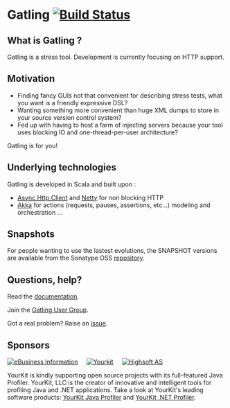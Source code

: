 # Gatling [![Build Status](https://travis-ci.org/gatling/gatling.svg?branch=master)](https://travis-ci.org/gatling/gatling)

## What is Gatling ?

Gatling is a stress tool.
Development is currently focusing on HTTP support.

## Motivation

* Finding fancy GUIs not that convenient for describing stress tests, what you want is a friendly expressive DSL?
* Wanting something more convenient than huge XML dumps to store in your source version control system?
* Fed up with having to host a farm of injecting servers because your tool uses blocking IO and one-thread-per-user architecture?

Gatling is for you!

## Underlying technologies

Gatling is developed in Scala and built upon :

* [Async Http Client](https://github.com/AsyncHttpClient/async-http-client) and [Netty](http://netty.io) for non blocking HTTP
* [Akka](http://akka.io) for actions (requests, pauses, assertions, etc...) modeling and orchestration
...


## Snapshots

For people wanting to use the lastest evolutions, the SNAPSHOT versions are available from the Sonatype OSS [repository](https://oss.sonatype.org/content/repositories/snapshots/io/gatling/highcharts/gatling-charts-highcharts/).


## Questions, help?

Read the [documentation](http://gatling.io/docs/).

Join the [Gatling User Group](https://groups.google.com/group/gatling).

Got a real problem? Raise an [issue](https://github.com/gatling/gatling/issues?sort=created&direction=desc&state=open).

## Sponsors

[![eBusiness Information](https://github.com/gatling/gatling/wiki/img/ebi_logo.png)](https://github.com/gatling/gatling/wiki/Sponsors)&nbsp;&nbsp;&nbsp;&nbsp;
[![Yourkit](https://github.com/gatling/gatling/wiki/img/yourkit_logo.png)](https://github.com/gatling/gatling/wiki/Sponsors)&nbsp;&nbsp;&nbsp;&nbsp;
[![Highsoft AS](https://github.com/gatling/gatling/wiki/img/highsoft_logo.png)](https://github.com/gatling/gatling/wiki/Sponsors)&nbsp;&nbsp;&nbsp;&nbsp;

YourKit is kindly supporting open source projects with its full-featured Java Profiler.
YourKit, LLC is the creator of innovative and intelligent tools for profiling
Java and .NET applications. Take a look at YourKit's leading software products:
[YourKit Java Profiler](http://www.yourkit.com/java/profiler/index.jsp) and
[YourKit .NET Profiler](http://www.yourkit.com/.net/profiler/index.jsp).

